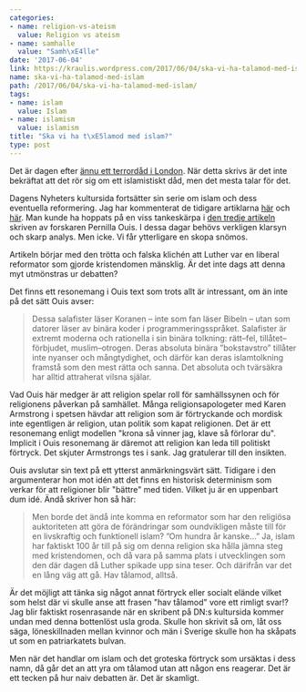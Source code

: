 ```yaml
---
categories:
- name: religion-vs-ateism
  value: Religion vs ateism
- name: samhalle
  value: "Samh\xE4lle"
date: '2017-06-04'
link: https://kraulis.wordpress.com/2017/06/04/ska-vi-ha-talamod-med-islam/
name: ska-vi-ha-talamod-med-islam
path: /2017/06/04/ska-vi-ha-talamod-med-islam/
tags:
- name: islam
  value: Islam
- name: islamism
  value: islamism
title: "Ska vi ha t\xE5lamod med islam?"
type: post
---
```

Det är dagen efter [ännu ett terrordåd i London](http://www.bbc.com/news/uk-40148737). När detta skrivs är det inte bekräftat att det rör sig om ett islamistiskt dåd, men det mesta talar för det.

Dagens Nyheters kultursida fortsätter sin serie om islam och dess eventuella reformering. Jag har kommenterat de tidigare artiklarna [här](/posts/) och [här](/posts/). Man kunde ha hoppats på en viss tankeskärpa i [den tredje artikeln](http://www.dn.se/kultur-noje/kulturdebatt/pernilla-ouis-kvinnorna-staller-de-nya-och-ratta-fragorna-inom-islam/) skriven av forskaren Pernilla Ouis. I dessa dagar behövs verkligen klarsyn och skarp analys. Men icke. Vi får ytterligare en skopa snömos.

Artikeln börjar med den trötta och falska klichén att Luther var en liberal reformator som gjorde kristendomen mänsklig. Är det inte dags att denna myt utmönstras ur debatten?

Det finns ett resonemang i Ouis text som trots allt är intressant, om än inte på det sätt Ouis avser:

> Dessa salafister läser Koranen – inte som fan läser Bibeln – utan som datorer läser av binära koder i programmeringsspråket. Salafister är extremt moderna och rationella i sin binära tolkning: rätt–fel, tillåtet–förbjudet, muslim–otrogen. Deras absoluta binära ”bokstavstro” tillåter inte nyanser och mångtydighet, och därför kan deras islamtolkning framstå som den mest rätta och sanna. Det absoluta och tvärsäkra har alltid attraherat vilsna själar.



Vad Ouis här medger är att religion spelar roll för samhällssynen och för religionens påverkan på samhället. Många religionsapologeter med Karen Armstrong i spetsen hävdar att religion som är förtryckande och mordisk inte egentligen är religion, utan politik som kapat religionen. Det är ett resonemang enligt modellen "krona så vinner jag, klave så förlorar du". Implicit i Ouis resonemang är däremot att religion kan leda till politiskt förtryck. Det skjuter Armstrongs tes i sank. Jag gratulerar till den insikten.

Ouis avslutar sin text på ett ytterst anmärkningsvärt sätt. Tidigare i den argumenterar hon mot idén att det finns en historisk determinism som verkar för att religioner blir "bättre" med tiden.  Vilket ju är en uppenbart dum idé. Ändå skriver hon så här:

> Men borde det ändå inte komma en reformator som har den religiösa auktoriteten att göra de förändringar som oundvikligen måste till för en livskraftig och funktionell islam? ”Om hundra år kanske…” Ja, islam har faktiskt 100 år till på sig om denna religion ska hålla jämna steg med kristendomen, och då vara på samma plats i utvecklingen som den där dagen då Luther spikade upp sina teser. Och därifrån var det en lång väg att gå. Hav tålamod, alltså.

Är det möjligt att tänka sig något annat förtryck eller socialt elände vilket som helst där vi skulle anse att frasen "hav tålamod" vore ett rimligt svar!? Jag blir faktiskt rosenrasande när en skribent på DN:s kultursida kommer undan med denna bottenlöst usla groda. Skulle hon skrivit så om, låt oss säga, löneskillnaden mellan kvinnor och män i Sverige skulle hon ha skåpats ut som en patriarkatets bulvan.

Men när det handlar om islam och det groteska förtryck som ursäktas i dess namn, då går det an att yra om tålamod utan att någon ens reagerar. Det är ett tecken på hur naiv debatten är. Det är skamligt.

